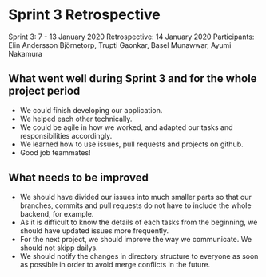 # Sprint 3 Retrospective
Sprint 3: 7 - 13 January 2020
Retrospective: 14 January 2020
Participants: Elin Andersson Björnetorp, Trupti Gaonkar, Basel Munawwar, Ayumi Nakamura

## What went well during Sprint 3 and for the whole project period
- We could finish developing our application.
- We helped each other technically.
- We could be agile in how we worked, and adapted our tasks and responsibilities accordingly.
- We learned how to use issues, pull requests and projects on github.
- Good job teammates!

## What needs to be improved
- We should have divided our issues into much smaller parts so that our branches, commits and pull requests do not have to include the whole backend, for example.
- As it is difficult to know the details of each tasks from the beginning, we should have updated issues more frequently.
- For the next project, we should improve the way we communicate. We should not skipp dailys.
- We should notify the changes in directory structure to everyone as soon as possible in order to avoid merge conflicts in the future.